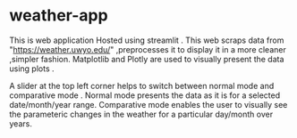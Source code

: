 # weather-app

This is web application Hosted using streamlit . This web scraps data from "https://weather.uwyo.edu/" ,preprocesses it to display it in a more cleaner ,simpler fashion. Matplotlib and Plotly are used to visually present the data using plots .

A slider at the top left corner helps to switch between normal mode and comparative mode . Normal mode presents the data as it is for a selected date/month/year range. Comparative mode enables the user to visually see the parameteric changes in the weather for a particular day/month over years.
